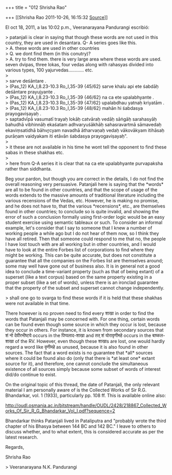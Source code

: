 +++
title = "012 Shrisha Rao"

+++
[[Shrisha Rao	2011-10-26, 16:15:32 [Source](https://groups.google.com/g/bvparishat/c/NPcHTRNM0Hk)]]



El oct 18, 2011, a las 10:02 p.m., Veeranarayana Pandurangi escribió:

\> patanjali is clear in saying that though these words are not used in this country, they are used in desantara. Q- A series goes like this.  
\> A. these words are used in other countries  
\> Q. we dont find them (in this conutry)?  
\> A. try to find them. there is very large area where these words are used. seven dvipas, three lokas, four vedas along with rahasyas divided into various types, 100 yajurvedas............ etc.  
\>  
\> sarve deśāntare .  
\> (Pas_12) KA_I,8.23-10.3 Ro_I,35-39 {45/62} sarve khalu api ete śabdāḥ deśāntare prayujyante .  
\> (Pas_12) KA_I,8.23-10.3 Ro_I,35-39 {46/62} na ca ete upalabhyante .  
\> (Pas_12) KA_I,8.23-10.3 Ro_I,35-39 {47/62} upalabdhau yatnaḥ kriyatām .  
\> (Pas_12) KA_I,8.23-10.3 Ro_I,35-39 {48/62} mahān hi śabdasya prayogaviṣayaḥ .  
\> saptadvīpā vasumatī trayaḥ lokāḥ catvāraḥ vedāḥ sāṅgāḥ sarahasyāḥ bahudhā vibhinnāḥ ekaśatam adhvaryuśākhāḥ sahasravartmā sāmavedaḥ ekaviṃsatidhā bāhvr̥cyam navadhā ātharvaṇaḥ vedaḥ vākovākyam itihāsaḥ purāṇam vaidyakam iti etāvān śabdasya prayogaviṣayaḥ".  
\>  
\> it these are not available in his time he wont tell the opponent to find these sabas in these shakhas etc.  
\>  
\> here from Q-A series it is clear that na ca ete upalabhyante purvapaksha rather than siddhanta.

Beg your pardon, but though you are correct in the details, I do not find the overall reasoning very persuasive. Patanjali here is saying that the \*words\* are all to be found in other countries, and that the scope of usage of the words extends to the massive amounts of traditional literature including the various recensions of the Vedas, etc. However, he is making no promise, and he does not have to, that the various \*recensions\*, etc., are themselves found in other countries; to conclude so is quite invalid, and showing the error of such a conclusion formally using first-order logic would be an easy student exercise using semantic tableaux or such. To consider an informal example, let's consider that I say to someone that I knew a number of working people a while ago but I do not hear of them now, so I think they have all retired. Then that someone could respond to me that no, the people I have lost touch with are all working but in other countries, and I would have to look at the entire Forbes list of corporations to find where they might be working. This can be quite accurate, but does not constitute a guarantee that all the companies on the Forbes list are themselves around; some may well have gone out of business also. It is in general not a good idea to conclude a time-variant property (such as that of being extant) of a superset (like a text corpus) based on the same property existing in a proper subset (like a set of words), unless there is an ironclad guarantee that the property of the subset and superset cannot change independently.

\> shall one go to svarga to find these words if it is held that these shakhas were not available in that time.

There however is no proven need to find every शाखा in order to find the words that Patanjali may be concerned with. For one thing, certain words can be found even though some source in which they occur is lost, because they occur in others. For instance, it is known from secondary sources that शं नो देवीरभीष्टये occurs in the पिप्पलाद-शाखा and तत् शं योरावृणीमहे occurs in the बाष्कल-शाखा of the RV. However, even though these शाखाs are lost, one would hardly regard a word like वृणीमहे as unused, because it is also found in other sources. The fact that a word exists is no guarantee that \*all\* sources where it could be found also do (only that there is \*at least one\* extant source for it), and therefore, one cannot conclude the simultaneous existence of all sources simply because some subset of words of interest did/do continue to exist.

On the original topic of this thread, the date of Patanjali, the only relevant material I am personally aware of is the Collected Works of Sir R.G. Bhandarkar, vol. 1 (1933), particularly pp. 108 ff. This is available online also:  
  
<http://oudl.osmania.ac.in/bitstream/handle/OUDL/2428/218867_Collected_Works_Of_Sir_R_G_Bhandarkar_Vol_I.pdf?sequence=2>

Bhandarkar thinks Patanjali lived in Pataliputra and "probably wrote the third chapter of his Bhasya between 144 BC and 142 BC." I leave to others to discuss whether, and to what extent, this is considered accurate as per the latest research.

Regards,

Shrisha Rao

\> Veeranarayana N.K. Pandurangi

